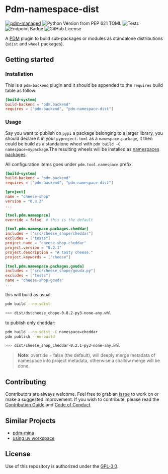 # Pdm-namespace-dist

[![pdm-managed](https://img.shields.io/badge/pdm-managed-blueviolet)](https://pdm-project.org)
![Python Version from PEP 621 TOML](https://img.shields.io/python/required-version-toml?tomlFilePath=https%3A%2F%2Fraw.githubusercontent.com%2Fgravures%2Fpdm-devhelp%2Fmain%2Fpyproject.toml)
![Tests](https://github.com/gravures/pdm-devhelp/actions/workflows/main.yml/badge.svg)![Endpoint Badge](https://img.shields.io/endpoint?url=https://raw.githubusercontent.com/gravures/pdm-devhelp/python-coverage/endpoint.json&logo=codecov&label=coverage) ![GitHub License](https://img.shields.io/github/license/gravures/pdm-devhelp)

A [PDM](https://https://pdm-project.org/en/latest/) plugin to build sub-packages or modules as standalone distributions (`sdist` and `wheel` packages).

## Getting started

### Installation

This is a `pdm-backend` plugin and it should be appended to the `requires` build table as follow:    

```toml
[build-system]
build-backend = "pdm.backend"
requires = ["pdm-backend", "pdm-namespace-dist"]
```

### Usage

Say you want to publish on `pypi` a package belonging to a larger library, you should declare it in your `pyproject.toml` as a `namespace.package`, it then could be build as a standalone wheel with `pdm build -C namespace=mypackage`.The resulting wheels will be installed as [namespaces packages](https://packaging.python.org/en/latest/guides/packaging-namespace-packages/).

All configuration items goes under `pdm.tool.namespace` prefix.

```toml
[build-system]
build-backend = "pdm.backend"
requires = ["pdm-backend", "pdm-namespace-dist"]

[project]
name = "cheese-shop"
version = "0.8.2"
...

[tool.pdm.namespace]
override = false  # this is the default

[tool.pdm.namespace.packages.cheddar]
includes = ["src/cheese_shope/cheddar"]
excludes = ["tests"]
project.name = "cheese-shop-cheddar"
project.version = "0.2.1"
project.description = "A tasty cheese."
project.keywords = ["cheese"]

[tool.pdm.namespace.packages.gouda]
includes = ["src/cheese_shope/gouda.py"]
excludes = ["tests"]
name = "cheese-shop-gouda"
...
```

this will build as usual:

```bash
pdm build --no-sdist

>>> dist/dstcheese_chope-0.8.2-py3-none-any.whl
```

to publish only cheddar:

```bash
pdm build --no-sdist -C namespace=cheddar
pdm publish --no-build

>>> dist/cheese_shop_cheddar-0.2.1-py3-none-any.whl
```

> **Note**: override = false (the default), will deeply merge metadata of namespace into project metadata, otherwise a shallow merge will be done.

## Contributing

Contributors are always welcome. Feel free to grab an [issue](https://github.com/gravures/pdm-devhelp/issues) to work on or make a suggested improvement. If you wish to contribute, please read the [Contribution Guide](https://github.com/gravures/pdm-devhelp/contributing.md) and [Code of Conduct](https://github.com/gravures/pdm-devhelp/code_of_conduct.md).

## Similar Projects

* [pdm-mina](https://github.com/GreyElaina/Mina)
* [using uv workspace](https://docs.astral.sh/uv/concepts/projects/workspaces/)

## License

Use of this repository is authorized under the [GPL-3.0](https://github.com/gravures/pdm-devhelp/LICENSE).

